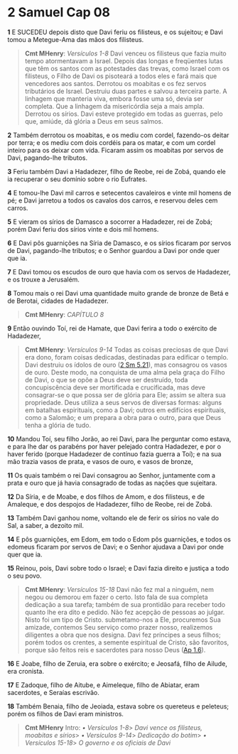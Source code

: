 # 2 Samuel Cap 08

**1** 	E SUCEDEU depois disto que Davi feriu os filisteus, e os sujeitou; e Davi tomou a Metegue-Ama das mãos dos filisteus.

> **Cmt MHenry**: *Versículos 1-8* Davi venceu os filisteus que fazia muito tempo atormentavam a Israel. Depois das longas e freqüentes lutas que têm os santos com as potestades das trevas, como Israel com os filisteus, o Filho de Davi os pisoteará a todos eles e fará mais que vencedores aos santos. Derrotou os moabitas e os fez servos tributários de Israel. Destruiu duas partes e salvou a terceira parte. A linhagem que manteria viva, embora fosse uma só, devia ser completa. Que a linhagem da misericórdia seja a mais ampla. Derrotou os sírios. Davi esteve protegido em todas as guerras, pelo que, amiúde, dá glória a Deus em seus salmos.

**2** 	Também derrotou os moabitas, e os mediu com cordel, fazendo-os deitar por terra; e os mediu com dois cordéis para os matar, e com um cordel inteiro para os deixar com vida. Ficaram assim os moabitas por servos de Davi, pagando-lhe tributos.

**3** 	Feriu também Davi a Hadadezer, filho de Reobe, rei de Zobá, quando ele ia recuperar o seu domínio sobre o rio Eufrates.

**4** 	E tomou-lhe Davi mil carros e setecentos cavaleiros e vinte mil homens de pé; e Davi jarretou a todos os cavalos dos carros, e reservou deles cem carros.

**5** 	E vieram os sírios de Damasco a socorrer a Hadadezer, rei de Zobá; porém Davi feriu dos sírios vinte e dois mil homens.

**6** 	E Davi pôs guarnições na Síria de Damasco, e os sírios ficaram por servos de Davi, pagando-lhe tributos; e o Senhor guardou a Davi por onde quer que ia.

**7** 	E Davi tomou os escudos de ouro que havia com os servos de Hadadezer, e os trouxe a Jerusalém.

**8** 	Tomou mais o rei Davi uma quantidade muito grande de bronze de Betá e de Berotai, cidades de Hadadezer.

> **Cmt MHenry**: *CAPÍTULO 8*

**9** 	Então ouvindo Toí, rei de Hamate, que Davi ferira a todo o exército de Hadadezer,

> **Cmt MHenry**: *Versículos 9-14* Todas as coisas preciosas de que Davi era dono, foram coisas dedicadas, destinadas para edificar o templo. Davi destruiu os ídolos de ouro ([2 Sm 5.21](../10A-2Sm/05.md#21)), mas consagrou os vasos de ouro. Deste modo, na conquista de uma alma pela graça do Filho de Davi, o que se opõe a Deus deve ser destruído, toda concupiscência deve ser mortificada e crucificada, mas deve consagrar-se o que possa ser de glória para Ele; assim se altera sua propriedade. Deus utiliza a seus servos de diversas formas: alguns em batalhas espirituais, como a Davi; outros em edifícios espirituais, como a Salomão; e um prepara a obra para o outro, para que Deus tenha a glória de tudo.

**10** 	Mandou Toí, seu filho Jorão, ao rei Davi, para lhe perguntar como estava, e para lhe dar os parabéns por haver pelejado contra Hadadezer, e por o haver ferido (porque Hadadezer de contínuo fazia guerra a Toí); e na sua mão trazia vasos de prata, e vasos de ouro, e vasos de bronze,

**11** 	Os quais também o rei Davi consagrou ao Senhor, juntamente com a prata e ouro que já havia consagrado de todas as nações que sujeitara.

**12** 	Da Síria, e de Moabe, e dos filhos de Amom, e dos filisteus, e de Amaleque, e dos despojos de Hadadezer, filho de Reobe, rei de Zobá.

**13** 	Também Davi ganhou nome, voltando ele de ferir os sírios no vale do Sal, a saber, a dezoito mil.

**14** 	E pôs guarnições, em Edom, em todo o Edom pôs guarnições, e todos os edomeus ficaram por servos de Davi; e o Senhor ajudava a Davi por onde quer que ia.

**15** 	Reinou, pois, Davi sobre todo o Israel; e Davi fazia direito e justiça a todo o seu povo.

> **Cmt MHenry**: *Versículos 15-18* Davi não fez mal a ninguém, nem negou ou demorou em fazer o certo. Isto fala de sua completa dedicação a sua tarefa; também de sua prontidão para receber todo quanto lhe era dito e pedido. Não fez acepção de pessoas ao julgar. Nisto foi um tipo de Cristo. submetamo-nos a Ele, procuremos Sua amizade, contemos Seu serviço como prazer nosso, realizemos diligentes a obra que nos designa. Davi fez príncipes a seus filhos; porém todos os crentes, a semente espiritual de Cristo, são favoritos, porque são feitos reis e sacerdotes para nosso Deus ([Ap 1.6](../66N-Ap/01.md#6)).

**16** 	E Joabe, filho de Zeruia, era sobre o exército; e Jeosafá, filho de Ailude, era cronista.

**17** 	E Zadoque, filho de Aitube, e Aimeleque, filho de Abiatar, eram sacerdotes, e Seraías escrivão.

**18** 	Também Benaia, filho de Jeoiada, estava sobre os quereteus e peleteus; porém os filhos de Davi eram ministros.


> **Cmt MHenry** Intro: *• Versículos 1-8*> *Davi vence os filisteus, moabitas e sírios*> *• Versículos 9-14*> *Dedicação do botim*> *• Versículos 15-18*> *O governo e os oficiais de Davi*